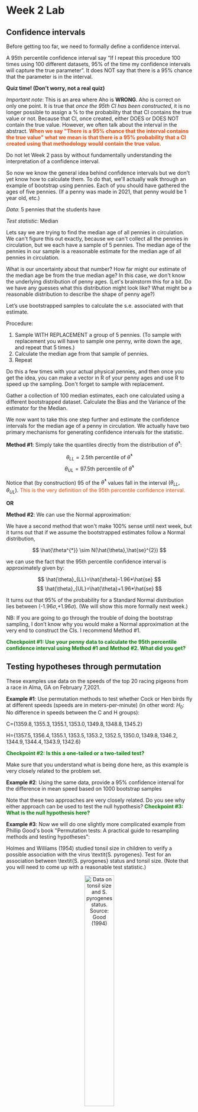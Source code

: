 Week 2 Lab
=============

Confidence intervals
-----------------------

Before getting too far, we need to formally define a confidence interval. 

A 95th percentile confidence interval say “If I repeat this procedure 100 times using 100 different datasets, 95% of the time my confidence intervals will capture the true parameter”. It does NOT say that there is a 95% chance that the parameter is in the interval.

**Quiz time! (Don't worry, not a real quiz)**

*Important note*: This is an area where Aho is **WRONG**. Aho is correct on only one point. It is true that *once the 95th CI has been constructed*, it is no longer possible to assign a $\%$ to the probability that that CI contains the true value or not. Because that CI, once created, either DOES or DOES NOT contain the true value. However, we often talk about the interval in the abstract. **<span style="color: orangered;">When we say "There is a 95$\%$ chance that the interval contains the true value" what we mean is that there is a 95$\%$ probability that a CI created using that methodology would contain the true value.</span>**

Do not let Week 2 pass by without fundamentally understanding the interpretation of a confidence interval. 

So now we know the general idea behind confidence intervals but we don't yet know how to calculate them. To do that, we'll actually walk through an example of bootstrap using pennies. Each of you should have gathered the ages of five pennies. (If a penny was made in 2021, that penny would be 1 year old, etc.)

*Data*: 5 pennies that the students have

*Test statistic*: Median

Lets say we are trying to find the median age of all pennies in circulation. We can't figure this out exactly, because we can't collect all the pennies in circulation, but we each have a sample of 5 pennies. The median age of the pennies in our sample is a reasonable estimate for the median age of all pennies in circulation. 

What is our uncertainty about that number? How far might our estimate of the median age be from the true median age? In this case, we don't know the underlying distribution of penny ages. (Let's brainstorm this for a bit. Do we have any guesses what this distribution might look like? What might be a reasonable distribution to describe the shape of penny age?) 

Let’s use bootstrapped samples to calculate the s.e. associated with that estimate.

Procedure: 
1. Sample WITH REPLACEMENT a group of 5 pennies. (To sample with replacement you will have to sample one penny, write down the age, and repeat that 5 times.)
2. Calculate the median age from that sample of pennies.
3. Repeat

Do this a few times with your actual physical pennies, and then once you get the idea, you can make a vector in R of your penny ages and use R to speed up the sampling. Don't forget to sample with replacement.

Gather a collection of 100 median estimates, each one calculated using a different bootstrapped dataset. Calculate the Bias and the Variance of the estimator for the Median.

We now want to take this one step further and estimate the confidence intervals for the median age of a penny in circulation. We actually have two primary mechanisms for generating confidence intervals for the statistic.

**Method #1**: Simply take the quantiles directly from the distribution of $\hat{\theta}^{*}$:

$$
\theta_{LL} = \mbox{2.5th percentile of } \hat{\theta}^{*}
$$
$$
\theta_{UL} = \mbox{97.5th percentile of } \hat{\theta}^{*}
$$

Notice that (by construction) 95$%$ of the $\hat{\theta}^{*}$ values fall in the interval $(\theta_{LL},\theta_{UL})$. <span style="color: orangered;">This is the very definition of the 95th percentile confidence interval.</span>

**OR** 

**Method #2**: We can use the Normal approximation:

We have a second method that won't make 100\% sense until next week, but it turns out that if we assume the bootstrapped estimates follow a Normal distribution, 

$$
\hat{\theta^{*}} \sim N(\hat{\theta},\hat{se}^{2})
$$

we can use the fact that the 95th percentile confidence interval is approximately given by:

$$
\hat{\theta}_{LL}=\hat{\theta}-1.96*\hat{se}
$$
$$
\hat{\theta}_{UL}=\hat{\theta}+1.96*\hat{se}
$$

It turns out that 95$\%$ of the probability for a Standard Normal distribution lies between (-1.96$\sigma$,+1.96$\sigma$). (We will show this more formally next week.) 

NB: If you are going to go through the trouble of doing the bootstrap sampling, I don’t know why you would make a Normal approximation at the very end to construct the CIs. I recommend Method #1.

**<span style="color: green;">Checkpoint #1: Use your penny data to calculate the 95th percentile confidence interval using Method #1 and Method #2. What did you get?</span>**

Testing hypotheses through permutation
------------------------------------

These examples use data on the speeds of the top 20 racing pigeons from a race in Alma, GA on February 7,2021. 

**Example #1**: Use permutation methods to test whether Cock or Hen birds fly at different speeds (speeds are in meters-per-minute) (in other word: $H_{0}$: No difference in speeds between the C and H groups):

C=$\{1359.8,1355.3,1355.1,1353.0,1349.8,1348.8,1345.2\}$

H=$\{1357.5,1356.4,1355.1,1353.5,1353.2,1352.5,1350.0,1349.8,1346.2,1344.9,1344.4,1343.9,1342.6\}$

**<span style="color: green;">Checkpoint #2: Is this a one-tailed or a two-tailed test?</span>**

Make sure that you understand what is being done here, as this example is very closely related to the problem set.


**Example #2**: Using the same data, provide a 95% confidence interval for the difference in mean speed based on 1000 bootstrap samples

Note that these two approaches are very closely related. Do you see why either approach can be used to test the null hypothesis? **<span style="color: green;">Checkpoint #3: What is the null hypothesis here?</span>**

**Example #3**: Now we will do one slightly more complicated example from Phillip Good's book "Permutation tests: A practical guide to resampling methods and testing hypotheses":

Holmes and Williams (1954) studied tonsil size in children to verify a possible association with the virus \textit{S. pyrogenes}. Test for an association between \textit{S. pyrogenes} status and tonsil size. (Note that you will need to come up with a reasonable test statistic.)

<div class="figure" style="text-align: center">
<img src="Table2categories.png" alt="Data on tonsil size and S. pyrogenes status. Source: Good (1994)" width="40%" />
<p class="caption">(\#fig:unnamed-chunk-1)Data on tonsil size and S. pyrogenes status. Source: Good (1994)</p>
</div>

Now lets consider the full dataset, where tonsil size is divided into three categories. How would we do the test now? **<span style="color: green;">Checkpoint #4: What is the new test statistic? (There are many options.)</span>** What 'labels' do you permute?

<div class="figure" style="text-align: center">
<img src="Table3categories.png" alt="Fill dataset on tonsil size and S. pyrogenes status. Source: Good (1994)" width="50%" />
<p class="caption">(\#fig:unnamed-chunk-2)Fill dataset on tonsil size and S. pyrogenes status. Source: Good (1994)</p>
</div>

Basics of bootstrap and jackknife
------------------------------------

To get started with bootstrap and jackknife techniques, we start by working through a very simple example. First we simulate some data


```r
x<-seq(0,9,by=1)
```

This will constutute our "data". Let's print the result of sampling with replacement to get a sense for it...


```r
table(sample(x,size=length(x),replace=T))
```

```
## 
## 0 1 2 3 4 5 6 7 8 
## 2 1 1 1 1 1 1 1 1
```

Now we will write a little script to take bootstrap samples and calculate the means of each of these bootstrap samples


```r
xmeans<-vector(length=1000)
for (i in 1:1000)
  {
  xmeans[i]<-mean(sample(x,replace=T))
  }
```

The actual number of bootstrapped samples is arbitrary *at this point* but there are ways of characterizing the precision of the bootstrap (jackknife-after-bootstrap) which might inform the number of bootstrap samples needed. *In practice*, people tend to pick some arbitrary but large number of bootstrap samples because computers are so fast that it is often easy to draw far more samples than are actually needed. When calculation of the statistic is slow (as might be the case if you are using the samples to construct a phylogeny, for example), then you would need to be more concerned with the number of bootstrap samples. 

First, lets just look at a histogram of the bootstrapped means and plot the actual sample mean on the histogram for comparison



```r
hist(xmeans,breaks=30,col="pink")
abline(v=mean(x),lwd=2)
```

<img src="Week-2-lab_files/figure-html/unnamed-chunk-6-1.png" width="672" />

Calculating bias and standard error
-----------------------------------

From these we can calculate the bias and standard deviation for the mean (which is the "statistic"):

$$
\widehat{Bias_{boot}} = \left(\frac{1}{k}\sum^{k}_{i=1}\theta^{*}_{i}\right)-\hat{\theta}
$$


```r
bias.boot<-mean(xmeans)-mean(x)
bias.boot
```

```
## [1] 0.0225
```

```r
hist(xmeans,breaks=30,col="pink")
abline(v=mean(x),lwd=5,col="black")
abline(v=mean(xmeans),lwd=2,col="yellow")
```

<img src="Week-2-lab_files/figure-html/unnamed-chunk-7-1.png" width="672" />

$$
\widehat{s.e._{boot}} = \sqrt{\frac{1}{k-1}\sum^{k}_{i=1}(\theta^{*}_{i}-\bar{\theta^{*}})^{2}}
$$


```r
se.boot<-sd(xmeans)
```

We can find the confidence intervals in two ways:

Method #1: Assume the bootstrap statistics are normally distributed


```r
LL.boot<-mean(xmeans)-1.96*se.boot #where did 1.96 come from?
UL.boot<-mean(xmeans)+1.96*se.boot
LL.boot
```

```
## [1] 2.722747
```

```r
UL.boot
```

```
## [1] 6.322253
```

Method #2: Simply take the quantiles of the bootstrap statistics


```r
quantile(xmeans,c(0.025,0.975))
```

```
##   2.5%  97.5% 
## 2.6975 6.2000
```

Let's compare this to what we would have gotten if we had used normal distribution theory. First we have to calculate the standard error:


```r
se.normal<-sqrt(var(x)/length(x))
LL.normal<-mean(x)-qt(0.975,length(x)-1)*se.normal
UL.normal<-mean(x)+qt(0.975,length(x)-1)*se.normal
LL.normal
```

```
## [1] 2.334149
```

```r
UL.normal
```

```
## [1] 6.665851
```

In this case, the confidence intervals we got from the normal distribution theory are too wide.

**<span style="color: green;">Checkpoint #6: Does it make sense why the normal distribution theory intervals are too wide?</span>** Because the original were were uniformly distributed, the data has higher variance than would be expected and therefore the standard error is higher than would be expected.

There are two packages that provide functions for bootstrapping, 'boot' and 'boostrap'. We will start by using the 'bootstrap' package, which was originally designed for Efron and Tibshirani's monograph on the bootstrap. 

To test the main functionality of the 'bootstrap' package, we will use the data we already have. The 'bootstrap' function requires the input of a user-defined function to calculate the statistic of interest. Here I will write a function that calculates the mean of the input values.


```r
library(bootstrap)
theta<-function(x)
  {
    mean(x)
  }
results<-bootstrap(x=x,nboot=1000,theta=theta)
results
```

```
## $thetastar
##    [1] 4.1 3.5 3.1 3.8 5.8 4.8 6.0 4.3 4.3 4.8 5.2 4.2 5.0 5.9 5.4 5.4 4.4 4.3
##   [19] 5.1 4.9 4.2 5.0 5.2 5.7 4.8 4.3 5.5 4.5 4.2 4.0 4.1 4.8 3.7 5.5 5.8 4.0
##   [37] 4.6 5.2 5.3 4.1 5.1 4.6 5.6 4.9 5.5 4.0 5.4 4.9 4.3 3.8 4.9 3.8 3.8 4.5
##   [55] 4.4 4.7 4.6 4.7 5.0 4.3 4.1 5.3 5.3 4.8 4.9 4.9 5.1 1.8 3.3 4.1 4.2 5.3
##   [73] 5.1 4.6 4.3 4.5 4.6 4.3 5.3 4.0 4.7 4.5 3.6 3.8 4.3 5.2 3.9 3.4 3.8 4.5
##   [91] 4.6 4.8 4.9 3.5 3.8 3.0 4.9 5.1 5.6 3.6 3.9 4.4 4.4 3.8 4.3 4.7 6.0 5.9
##  [109] 5.2 4.2 3.0 2.8 3.6 4.2 5.2 3.1 3.6 3.4 6.3 4.8 3.4 4.3 4.8 4.4 4.5 4.8
##  [127] 5.5 3.9 4.8 5.7 4.6 3.4 3.6 4.1 4.5 5.4 6.1 4.8 4.3 2.6 5.2 5.0 4.5 4.1
##  [145] 4.2 6.0 4.2 3.7 3.3 4.8 3.1 4.8 3.8 4.0 5.4 5.9 3.8 4.5 4.0 4.1 4.8 6.3
##  [163] 5.8 3.8 5.7 6.2 5.6 4.5 4.7 3.9 3.4 4.9 4.2 4.0 4.2 5.3 6.7 4.0 5.3 4.4
##  [181] 4.8 4.8 5.2 2.8 3.9 4.1 3.1 3.6 4.3 4.4 4.4 3.1 3.8 2.9 4.0 4.3 3.7 2.5
##  [199] 4.3 5.8 4.2 4.7 5.2 4.2 3.4 4.9 5.0 3.1 4.3 4.6 3.4 5.0 4.3 4.7 5.4 4.4
##  [217] 3.5 3.7 4.4 5.9 4.8 3.4 5.9 5.1 3.1 3.3 5.2 3.5 4.3 3.2 4.5 2.3 4.2 6.0
##  [235] 5.7 4.8 3.6 5.4 4.1 4.3 6.1 5.1 3.7 4.8 4.9 5.0 5.8 3.5 4.7 5.3 4.3 5.4
##  [253] 5.4 4.6 5.6 2.9 2.6 4.6 3.3 6.4 4.5 4.9 5.7 4.9 5.7 5.0 3.9 5.3 3.3 4.7
##  [271] 4.9 4.0 4.2 3.3 4.4 5.5 5.2 5.3 3.1 4.7 5.7 5.1 4.9 4.7 3.8 5.2 5.6 4.2
##  [289] 3.3 4.4 4.0 5.0 5.6 5.0 3.6 4.9 4.8 3.6 4.6 5.3 4.7 4.6 3.0 4.5 4.3 4.9
##  [307] 5.1 5.2 4.1 5.3 4.0 4.5 4.2 4.2 5.7 5.4 4.6 5.3 5.2 5.8 5.9 3.9 3.5 4.7
##  [325] 5.4 3.8 3.0 5.5 4.7 4.2 4.1 5.1 5.7 5.9 3.3 5.6 3.7 4.7 3.9 5.3 3.8 3.6
##  [343] 3.7 2.7 4.5 4.1 6.4 5.4 5.2 4.1 4.5 5.0 3.4 5.0 3.4 2.7 3.8 3.8 4.0 4.3
##  [361] 4.6 5.8 4.1 5.3 6.1 6.0 3.4 6.3 5.1 5.1 4.3 4.4 4.4 3.9 5.9 4.1 5.4 5.4
##  [379] 4.6 5.3 4.4 3.7 3.4 3.8 4.2 5.9 4.9 4.6 5.3 4.6 3.7 6.0 4.9 4.3 4.9 6.2
##  [397] 5.3 4.6 4.4 5.5 4.4 5.0 5.0 6.0 4.6 5.5 3.6 3.4 5.7 4.9 4.3 5.7 4.5 4.2
##  [415] 4.5 4.4 3.9 5.1 4.8 4.6 4.4 3.8 2.6 3.4 5.7 4.2 5.4 5.6 5.8 2.6 4.9 4.5
##  [433] 3.9 6.5 2.7 4.6 4.1 3.8 4.1 4.0 4.2 4.7 4.2 4.4 3.6 4.8 3.1 4.9 3.0 5.6
##  [451] 3.9 3.9 5.2 3.5 4.9 4.1 5.2 4.1 5.4 4.0 5.7 4.6 2.5 4.1 5.6 4.3 6.2 3.8
##  [469] 4.1 4.6 4.4 5.2 3.7 2.7 4.2 5.5 4.4 4.6 6.2 5.3 3.9 3.2 5.3 4.3 6.1 4.5
##  [487] 5.1 5.7 4.6 4.4 4.0 4.3 5.0 4.2 4.3 4.2 4.7 5.3 5.3 5.0 3.4 3.9 5.1 2.9
##  [505] 2.5 4.7 5.0 3.4 3.9 5.3 4.7 3.2 4.6 4.2 5.6 4.9 4.8 3.3 3.7 4.8 6.0 5.1
##  [523] 4.9 4.1 4.3 4.1 5.4 6.1 3.6 4.1 3.8 3.7 5.0 4.8 4.1 3.1 3.3 5.6 6.1 4.4
##  [541] 4.6 5.5 4.8 3.9 5.2 5.0 3.8 3.5 3.8 5.8 3.9 5.4 4.8 4.7 4.4 4.8 5.0 2.6
##  [559] 5.6 4.4 4.6 3.4 5.6 5.0 6.0 4.8 4.8 5.9 4.8 3.2 3.8 4.2 4.0 3.5 5.5 4.8
##  [577] 3.4 4.8 5.0 4.3 3.8 4.3 4.3 4.0 4.1 4.9 4.6 4.4 5.7 5.5 6.4 4.6 5.3 4.3
##  [595] 2.8 3.6 4.5 4.8 3.9 4.3 3.5 4.1 4.3 5.3 5.0 3.5 4.9 4.6 5.4 3.5 3.7 5.4
##  [613] 5.3 3.1 4.1 5.4 4.4 4.2 3.8 4.6 2.9 3.7 6.3 4.9 6.3 3.3 5.1 5.0 4.2 4.5
##  [631] 4.7 4.4 3.6 3.0 6.5 5.6 3.4 3.9 5.2 4.5 5.7 4.0 4.9 4.0 4.1 3.6 4.1 3.8
##  [649] 5.3 3.9 4.0 4.3 5.3 4.1 2.8 5.0 5.2 4.1 4.8 5.3 4.1 3.7 3.9 3.3 4.8 3.5
##  [667] 5.2 6.2 4.6 4.9 4.6 4.4 5.2 4.6 4.4 4.1 4.9 3.2 4.4 3.6 4.8 3.9 4.3 5.0
##  [685] 4.7 2.8 5.9 4.7 5.1 3.5 3.1 6.6 4.4 4.7 5.5 3.7 4.2 5.8 4.4 3.6 4.2 3.6
##  [703] 5.1 5.5 3.8 5.5 6.5 3.8 3.7 4.7 5.1 5.6 3.8 5.1 6.2 3.1 4.5 3.6 4.4 5.9
##  [721] 4.7 3.9 3.8 4.6 3.6 5.7 5.4 4.9 4.7 5.4 4.8 4.5 3.6 5.2 4.0 5.3 5.5 3.8
##  [739] 4.6 5.1 2.8 5.0 3.5 4.1 3.1 4.1 3.0 4.4 6.1 4.6 3.8 3.8 5.5 4.3 3.8 4.0
##  [757] 4.9 4.5 4.3 3.5 4.8 3.5 4.6 5.4 3.4 4.4 4.0 2.4 5.0 5.2 3.8 4.0 3.8 5.2
##  [775] 4.2 3.4 4.0 4.9 4.7 3.1 4.8 5.6 4.5 4.6 4.6 4.1 3.5 5.3 2.7 3.5 5.3 3.7
##  [793] 2.2 4.3 4.5 3.1 4.7 3.4 5.0 4.7 4.7 4.2 4.6 5.2 6.7 4.1 4.4 3.6 3.9 3.4
##  [811] 5.2 7.2 5.9 3.0 3.4 5.7 4.1 5.8 5.5 4.2 5.0 3.5 4.8 4.5 4.5 3.4 4.3 4.5
##  [829] 4.9 4.6 3.9 4.3 4.2 4.5 5.1 4.2 4.3 5.0 6.2 4.4 6.1 3.7 5.2 4.6 4.7 4.7
##  [847] 5.2 5.0 5.6 2.4 5.6 4.2 3.7 5.1 6.1 4.6 7.2 3.6 4.5 2.5 5.7 4.3 4.5 4.5
##  [865] 3.4 5.3 4.0 4.5 3.8 5.4 2.9 5.3 5.0 4.7 5.2 5.1 3.7 3.0 5.5 4.6 5.3 3.7
##  [883] 5.4 5.1 4.0 4.6 5.5 4.1 7.4 4.0 6.6 4.3 4.9 4.9 2.8 3.8 3.9 4.0 4.5 4.1
##  [901] 4.8 5.3 4.2 3.9 3.2 4.4 4.6 4.0 6.7 4.0 4.9 4.9 4.4 2.8 3.8 4.4 4.6 4.2
##  [919] 3.9 2.9 5.3 4.3 4.5 4.7 4.1 4.0 4.5 4.3 3.7 4.4 3.8 5.8 6.1 5.0 4.5 6.0
##  [937] 5.0 3.5 5.3 3.9 4.2 5.5 3.0 4.9 4.9 5.7 3.1 3.2 4.9 5.2 2.9 4.7 7.0 5.1
##  [955] 5.3 3.4 5.0 2.5 5.5 5.3 4.9 3.9 4.5 4.3 4.2 5.2 4.2 4.7 4.4 4.4 5.7 5.2
##  [973] 3.7 5.5 3.9 4.6 3.9 4.0 3.3 4.8 4.2 4.3 5.3 5.6 3.4 5.0 4.4 5.0 4.3 5.0
##  [991] 3.7 6.4 3.5 5.6 3.8 4.0 5.7 4.3 4.2 5.6
## 
## $func.thetastar
## NULL
## 
## $jack.boot.val
## NULL
## 
## $jack.boot.se
## NULL
## 
## $call
## bootstrap(x = x, nboot = 1000, theta = theta)
```

```r
quantile(results$thetastar,c(0.025,0.975))
```

```
##  2.5% 97.5% 
##   2.8   6.2
```

Notice that we get exactly what we got last time. This illustrates an important point, which is that the bootstrap functions are often no easier to use than something you could write yourself.

You can also define a function of the bootstrapped statistics (we have been calling this theta) to pull out immediately any summary statistics you are interested in from the bootstrapped thetas.

Here I will write a function that calculates the bias of my estimate of the mean (which is 4.5 [i.e. the mean of the number 0,1,2,3,4,5,6,7,8,9])


```r
bias<-function(x)
  {
  mean(x)-4.5
  }
results<-bootstrap(x=x,nboot=1000,theta=theta,func=bias)
results
```

```
## $thetastar
##    [1] 4.6 4.7 5.2 3.3 3.4 3.6 5.5 4.3 5.4 3.6 4.3 4.8 5.2 5.0 4.5 4.7 4.8 3.5
##   [19] 7.0 4.8 3.8 4.3 4.6 3.1 3.7 3.3 3.3 5.0 4.3 4.1 4.0 4.6 4.4 4.1 3.8 4.7
##   [37] 3.2 5.0 3.8 6.1 5.1 3.3 5.4 6.0 3.7 3.9 5.2 4.3 2.8 6.5 4.9 3.5 4.0 4.1
##   [55] 4.5 6.6 6.2 4.3 5.6 4.4 5.6 4.0 4.7 3.6 4.5 5.6 4.5 4.8 5.1 4.1 4.2 3.2
##   [73] 4.6 3.0 3.9 5.1 4.0 3.6 5.1 3.7 3.7 4.5 4.3 4.0 1.6 5.4 5.8 5.9 4.4 3.6
##   [91] 4.9 3.6 4.6 5.6 3.4 4.3 4.0 5.8 3.8 4.3 4.8 4.3 3.7 5.0 3.3 4.8 4.7 2.4
##  [109] 5.9 3.4 6.1 5.0 3.3 4.2 6.2 4.5 4.2 3.8 4.9 4.8 5.2 4.6 4.9 3.6 3.3 4.0
##  [127] 4.6 4.6 3.6 4.5 2.6 3.8 3.6 4.9 3.2 5.5 4.8 4.0 3.6 4.9 4.2 4.5 4.7 6.3
##  [145] 3.4 4.7 4.4 4.8 5.0 4.7 4.2 4.4 5.8 3.3 4.6 5.1 4.6 3.8 3.3 3.6 3.9 5.5
##  [163] 4.2 5.5 4.9 6.3 4.4 3.4 3.5 5.0 4.1 4.5 3.9 4.9 3.5 5.8 4.9 3.8 5.7 5.8
##  [181] 5.8 4.1 3.8 6.1 3.3 4.5 4.9 4.2 3.4 3.1 3.6 2.6 3.3 3.7 4.0 5.3 4.4 3.5
##  [199] 5.2 4.5 3.5 5.2 3.7 4.4 5.3 4.3 4.9 5.3 6.3 5.5 3.2 3.4 3.9 5.3 4.9 5.7
##  [217] 4.8 4.7 4.2 3.6 4.8 4.8 4.4 3.4 5.2 5.0 3.5 6.2 4.7 4.7 5.4 4.2 4.8 5.5
##  [235] 2.5 5.0 4.0 3.4 6.3 4.2 4.7 6.7 3.9 3.2 5.5 4.1 3.2 4.0 5.7 5.1 4.4 5.1
##  [253] 5.6 4.3 4.3 5.5 4.2 4.2 5.0 5.4 3.8 5.8 3.7 3.6 3.1 2.9 4.5 5.1 2.3 5.8
##  [271] 3.9 3.8 4.8 5.1 5.9 7.2 3.3 3.3 4.4 5.1 5.2 5.3 4.1 5.2 3.5 5.0 5.0 3.6
##  [289] 4.9 6.0 4.2 3.1 4.1 6.0 5.3 6.2 4.9 4.2 6.4 5.5 4.0 4.5 5.2 4.7 5.3 3.0
##  [307] 4.7 3.6 5.9 5.0 4.5 5.3 4.3 2.3 5.2 4.8 3.7 5.6 4.4 3.6 4.1 4.1 5.0 3.2
##  [325] 4.5 4.8 5.0 4.7 5.7 4.2 3.4 6.1 2.9 4.0 4.2 4.0 5.7 4.1 4.0 4.5 2.6 3.4
##  [343] 3.5 5.3 4.6 4.0 4.5 3.6 6.1 4.8 5.4 5.4 3.7 4.4 4.6 4.5 5.2 4.8 4.8 4.7
##  [361] 5.3 3.8 4.0 5.2 4.7 5.7 3.7 3.1 4.0 4.0 4.9 5.7 4.6 3.2 6.4 4.4 3.2 5.9
##  [379] 4.1 4.1 4.8 5.4 3.3 5.6 4.3 5.6 5.2 5.8 6.0 5.5 4.6 5.7 5.8 4.4 4.8 4.8
##  [397] 4.6 3.7 4.8 4.9 4.6 3.8 4.4 4.1 6.5 3.1 7.0 4.8 2.9 3.2 5.6 2.9 5.1 5.0
##  [415] 4.3 6.2 4.1 5.1 6.0 3.0 5.2 5.6 4.9 4.8 2.4 3.1 4.0 3.6 5.5 3.4 3.2 3.6
##  [433] 2.9 5.5 3.8 4.4 4.8 2.7 4.7 3.8 4.0 5.5 4.3 5.7 3.9 3.2 5.6 5.4 5.1 3.8
##  [451] 5.3 3.8 5.3 5.8 4.8 4.2 4.8 4.3 4.3 4.3 5.1 4.5 3.9 3.6 6.0 4.5 3.1 5.8
##  [469] 2.6 4.4 4.3 3.8 3.6 3.6 4.1 4.4 7.1 4.8 3.3 3.8 6.0 4.6 4.7 5.8 4.9 4.1
##  [487] 4.1 5.2 6.0 5.2 3.5 6.0 3.7 3.6 3.9 3.8 5.7 5.2 4.2 3.7 3.0 5.3 5.1 4.1
##  [505] 4.6 6.0 4.4 5.2 4.8 5.0 5.9 2.8 5.3 4.2 3.4 4.4 4.6 4.2 4.2 2.5 5.3 4.0
##  [523] 4.4 3.8 4.4 4.8 4.2 4.6 4.7 4.0 4.1 3.8 4.9 6.6 5.6 3.8 4.4 4.6 3.8 5.4
##  [541] 4.7 6.1 4.7 7.2 3.7 2.9 4.7 5.0 3.7 3.9 4.0 5.4 5.6 4.8 5.8 3.9 4.3 4.3
##  [559] 5.2 3.1 4.7 3.4 3.1 4.7 3.6 4.6 5.2 5.5 3.2 4.0 4.1 5.5 5.4 4.7 2.6 5.4
##  [577] 3.5 5.7 5.6 4.8 6.6 4.5 3.6 4.4 5.0 4.3 5.0 4.9 3.9 4.6 6.2 5.2 6.5 4.3
##  [595] 3.5 3.5 4.3 3.7 5.2 5.3 3.8 3.1 3.6 3.6 5.0 4.3 3.8 5.4 4.4 4.8 3.4 4.3
##  [613] 4.5 4.6 3.3 3.4 5.3 4.9 4.3 3.0 3.7 3.0 4.0 4.1 4.2 4.3 3.5 3.4 4.9 6.0
##  [631] 3.1 6.6 3.5 4.5 4.0 4.2 4.2 4.4 5.0 5.7 4.4 3.7 4.9 4.7 3.9 4.8 4.1 5.3
##  [649] 3.4 4.8 3.6 3.6 5.0 3.1 4.2 3.6 6.4 5.6 5.8 5.4 4.1 4.6 4.7 4.5 3.8 5.6
##  [667] 5.9 6.2 4.8 3.4 4.9 7.3 4.8 3.8 4.3 4.6 3.2 3.2 7.1 5.4 3.8 3.6 6.5 2.7
##  [685] 4.5 3.6 3.1 4.1 2.7 4.2 5.8 5.2 3.8 4.1 5.5 3.5 4.4 4.0 3.8 2.5 3.9 4.5
##  [703] 4.0 6.2 3.9 4.0 3.0 5.8 3.0 6.1 4.4 2.9 5.3 5.9 2.7 4.9 2.5 4.2 3.7 4.9
##  [721] 4.4 2.7 4.0 4.4 3.3 4.7 4.5 5.1 4.9 5.6 5.2 4.5 2.3 3.1 3.8 3.4 4.6 5.4
##  [739] 3.9 5.0 5.7 5.1 2.4 3.6 4.0 4.2 4.8 3.5 4.4 4.4 4.4 4.6 4.8 5.1 4.0 4.3
##  [757] 5.4 4.5 3.0 3.6 5.8 3.5 5.5 5.3 4.2 3.7 3.8 5.7 2.5 4.6 4.7 4.7 4.8 3.2
##  [775] 5.1 5.4 4.1 5.5 6.4 5.1 4.3 4.1 4.9 5.6 4.6 3.7 4.2 4.7 2.2 4.3 4.6 4.3
##  [793] 4.9 4.2 3.7 4.9 5.5 3.8 3.6 6.5 4.9 4.8 3.1 2.4 3.4 4.4 4.2 2.8 4.5 4.4
##  [811] 5.7 5.4 6.1 4.2 4.3 3.4 5.4 4.7 4.5 3.9 4.5 4.7 4.1 3.5 4.0 4.2 4.2 4.1
##  [829] 5.5 5.1 4.3 4.7 5.1 3.7 4.1 3.0 4.4 3.4 4.0 1.9 4.9 4.5 5.4 4.2 4.2 3.0
##  [847] 4.5 4.8 5.4 4.4 5.2 3.9 3.3 5.4 3.5 4.8 4.2 4.0 4.9 3.8 3.6 4.4 5.1 6.7
##  [865] 4.4 6.4 3.2 4.0 4.9 4.8 4.7 3.9 2.8 2.4 3.4 3.7 5.2 6.4 4.5 4.1 4.9 3.6
##  [883] 3.9 3.7 5.2 4.8 3.7 3.9 4.9 3.9 4.3 6.2 4.8 5.1 5.0 2.8 2.8 3.4 5.2 5.3
##  [901] 4.5 4.1 5.6 4.3 4.4 4.3 4.8 4.0 5.8 4.0 4.1 5.4 5.2 2.7 5.1 3.9 5.9 6.1
##  [919] 5.7 3.9 4.6 4.0 6.4 5.0 3.9 2.3 4.5 3.2 4.0 4.3 6.2 4.1 5.1 4.3 4.5 5.6
##  [937] 6.0 2.7 3.8 4.3 4.4 4.0 4.3 3.4 4.7 4.9 4.3 5.6 3.6 5.1 5.7 4.7 5.1 5.4
##  [955] 5.0 2.4 4.7 4.0 4.2 4.4 3.2 5.0 4.2 3.5 4.1 3.0 5.2 4.6 4.8 3.1 3.3 5.0
##  [973] 5.0 5.2 5.4 4.3 3.4 2.6 4.4 3.4 4.1 5.2 4.5 3.0 4.9 4.9 3.9 7.0 5.2 4.2
##  [991] 5.5 4.5 4.2 6.0 4.3 6.4 4.6 4.3 3.5 3.6
## 
## $func.thetastar
## [1] -0.0339
## 
## $jack.boot.val
##  [1]  0.49452450  0.36562500  0.28048048  0.13706897  0.09619883 -0.10451977
##  [7] -0.16791444 -0.31242938 -0.41994609 -0.54806630
## 
## $jack.boot.se
## [1] 0.9928175
## 
## $call
## bootstrap(x = x, nboot = 1000, theta = theta, func = bias)
```

Compare this to 'bias.boot' (our result from above). Why might it not be the same? Try running the same section of code several times. See how the value of the bias ($func.thetastar) jumps around? We should not be surprised by this because we can look at the jackknife-after-bootstrap estimate of the standard error of the function (in this case, that function is the bias) and we can see that it is not so small that we wouldn't expect some variation in these values.

Remember, everything we have discussed today are estimates. The statistic as applied to your data will change with new data, as will the standard error, the confidence intervals - everything! All of these values have sampling distributions and are subject to change if you repeated the procedure with new data.

Note that we can calculate any function of $\theta^{*}$. A simple example would be the 72nd percentile:


```r
perc72<-function(x)
  {
  quantile(x,probs=c(0.72))
  }
results<-bootstrap(x=x,nboot=1000,theta=theta,func=perc72)
results
```

```
## $thetastar
##    [1] 5.7 4.1 4.6 5.4 4.7 4.7 4.7 5.0 4.6 4.2 5.4 4.0 4.2 3.9 4.4 5.1 6.5 4.1
##   [19] 4.9 3.2 4.5 3.8 5.0 6.2 4.1 5.1 4.7 4.6 4.8 2.0 5.5 5.5 3.9 5.3 3.9 3.8
##   [37] 4.9 1.5 3.0 4.8 3.7 5.4 4.1 4.7 5.2 4.5 2.7 3.5 4.6 4.6 5.2 3.7 5.3 5.0
##   [55] 4.0 4.4 6.3 4.9 3.5 3.9 5.1 4.3 4.7 3.8 3.7 4.7 6.5 4.2 3.2 3.5 5.4 2.1
##   [73] 3.3 6.3 5.4 5.7 5.2 5.4 4.6 6.3 3.7 4.6 4.7 6.7 4.2 4.9 4.2 2.4 4.3 3.7
##   [91] 4.6 4.0 4.2 5.2 3.4 5.0 4.5 4.6 3.2 3.2 4.3 3.7 3.5 3.8 3.9 3.9 4.9 3.6
##  [109] 4.1 3.6 5.6 6.0 2.6 3.8 6.2 6.3 5.9 3.1 4.3 3.9 5.1 6.4 3.8 5.5 4.0 3.0
##  [127] 3.8 4.5 5.6 3.4 4.2 5.0 3.4 4.4 5.9 4.9 5.2 4.5 4.4 5.4 5.7 4.3 5.0 6.4
##  [145] 4.5 6.2 5.1 3.4 3.8 6.4 5.9 4.6 4.7 4.8 5.0 6.3 3.4 3.7 3.9 2.4 5.1 4.6
##  [163] 3.5 5.4 4.8 3.6 4.3 3.8 3.2 5.7 3.9 5.8 4.8 4.0 4.2 4.0 4.3 3.7 3.4 3.7
##  [181] 5.6 3.7 5.1 5.5 4.0 6.7 4.0 5.2 4.3 5.2 4.5 5.2 4.8 3.7 4.8 3.3 5.4 5.7
##  [199] 5.1 5.8 5.3 5.1 5.3 5.8 4.8 4.2 4.5 2.9 4.0 5.6 3.9 4.2 5.3 5.1 5.3 3.9
##  [217] 3.8 6.0 3.9 4.3 6.1 4.0 6.8 4.5 3.4 6.1 2.1 5.6 5.4 4.4 4.9 5.2 5.2 4.1
##  [235] 3.8 3.3 5.0 3.1 3.8 2.8 5.0 4.3 3.8 5.6 2.8 4.3 4.8 5.1 3.4 3.2 3.6 5.9
##  [253] 5.0 2.9 4.5 2.7 5.0 4.9 3.8 3.1 4.7 5.8 4.4 3.7 4.4 4.7 5.2 4.1 3.9 4.0
##  [271] 4.6 6.3 4.3 5.7 4.1 4.1 4.2 6.0 4.5 5.1 6.0 3.2 3.0 5.7 3.6 3.3 6.7 5.8
##  [289] 4.7 5.6 4.1 4.4 2.9 4.2 3.5 4.5 3.2 4.3 4.8 4.3 3.9 3.0 3.0 4.7 5.0 4.1
##  [307] 4.4 4.7 5.2 4.7 4.4 4.1 3.9 3.9 4.9 6.0 3.4 3.2 4.6 5.2 3.1 4.5 5.1 3.8
##  [325] 6.2 3.4 3.9 3.8 5.3 5.6 5.0 4.6 4.5 4.4 4.6 2.8 4.3 4.2 3.6 5.0 3.6 3.2
##  [343] 4.2 3.7 4.3 3.8 3.5 3.7 5.8 3.2 4.9 2.6 3.5 4.5 5.1 5.3 3.4 5.2 4.0 3.6
##  [361] 6.1 4.4 3.9 6.0 3.7 4.6 4.6 4.1 6.8 5.4 3.7 4.1 3.8 4.1 4.2 5.3 5.6 4.5
##  [379] 5.0 4.5 3.9 3.8 4.7 3.7 4.3 4.6 2.7 4.6 4.1 5.0 4.3 3.6 5.3 4.0 4.7 4.2
##  [397] 3.6 4.0 4.3 3.4 3.6 3.2 3.5 5.6 3.5 5.2 5.0 3.8 4.9 6.2 4.4 4.9 4.3 4.8
##  [415] 4.3 3.8 4.8 3.8 4.8 5.1 5.8 4.5 3.4 6.0 3.9 5.6 4.2 4.9 4.6 4.4 6.3 5.4
##  [433] 4.7 3.5 3.1 4.3 4.6 4.5 4.0 4.7 5.6 4.4 4.5 5.4 5.5 5.0 3.9 4.7 4.6 4.4
##  [451] 4.0 5.7 5.8 4.9 4.6 5.7 4.8 4.7 4.7 5.9 2.5 5.6 5.3 4.2 5.1 5.2 3.6 4.0
##  [469] 3.0 3.5 3.8 4.8 2.9 4.1 4.0 2.6 4.2 6.1 5.6 4.2 3.1 4.4 3.9 4.8 4.7 6.1
##  [487] 4.3 4.5 5.6 4.6 3.9 5.6 4.5 4.9 4.5 5.3 5.2 4.0 4.6 5.2 3.7 3.3 5.1 3.4
##  [505] 5.3 2.9 5.7 5.7 4.8 4.7 6.0 4.6 4.9 6.8 4.8 3.2 3.8 4.9 3.9 5.1 4.3 5.3
##  [523] 4.8 4.9 4.5 6.0 4.8 5.0 4.0 3.0 6.4 4.4 4.5 4.7 3.8 6.4 5.0 3.3 5.1 5.5
##  [541] 2.4 6.1 5.7 4.7 3.7 2.6 5.2 3.5 6.8 5.3 3.9 5.2 4.8 4.2 4.8 5.2 5.2 3.3
##  [559] 4.6 4.3 4.7 4.8 5.2 3.9 3.7 5.3 4.1 3.9 4.7 3.2 4.1 5.5 3.4 5.5 5.1 3.0
##  [577] 3.8 3.9 4.3 5.6 4.4 3.5 3.9 3.8 4.3 4.7 4.1 3.5 5.0 3.5 4.2 5.3 6.2 5.9
##  [595] 3.0 4.0 4.7 2.5 3.6 3.8 3.9 3.4 4.8 5.8 4.4 4.9 3.2 4.0 3.5 4.3 3.9 5.2
##  [613] 3.8 5.9 2.4 3.5 2.9 5.2 5.4 6.0 4.5 3.6 2.8 3.8 3.8 5.0 3.8 6.1 5.0 4.8
##  [631] 3.8 3.1 4.9 3.8 4.2 6.3 4.5 3.7 5.1 3.9 3.0 4.8 4.3 3.5 4.8 4.4 4.3 4.5
##  [649] 6.4 5.5 4.6 3.0 3.9 4.7 2.8 5.0 4.0 3.0 4.5 5.2 3.6 5.6 5.7 6.2 3.9 2.9
##  [667] 5.3 5.7 3.4 3.9 2.7 3.1 5.1 4.3 4.1 3.8 3.2 4.1 3.2 5.0 6.0 5.2 4.3 5.4
##  [685] 3.2 4.9 3.0 4.4 5.5 3.1 4.6 3.9 4.4 4.4 3.9 5.3 3.0 4.0 4.1 5.1 5.2 4.6
##  [703] 3.0 4.2 3.6 4.3 3.5 5.1 3.2 3.8 2.8 3.7 5.6 6.8 4.8 4.0 4.3 4.3 4.8 4.8
##  [721] 5.1 6.4 2.8 2.8 3.0 4.7 5.3 5.1 4.4 4.6 3.6 2.9 3.6 4.9 5.2 5.6 6.0 3.7
##  [739] 6.6 4.9 3.6 4.2 4.6 3.5 3.5 4.5 4.0 3.5 3.9 3.4 5.1 4.8 4.5 4.7 4.0 2.4
##  [757] 5.1 3.9 2.8 4.5 4.9 4.5 4.8 4.1 7.1 6.0 4.0 4.8 6.4 4.7 4.6 4.3 4.5 3.9
##  [775] 5.9 4.9 4.2 5.5 4.8 4.1 4.0 6.1 3.6 3.9 3.4 4.9 5.0 5.3 3.6 3.7 5.8 3.9
##  [793] 4.9 4.4 2.6 3.6 3.7 5.0 3.5 3.8 2.8 5.2 4.9 3.8 4.6 6.0 6.1 4.8 3.9 2.9
##  [811] 3.2 4.9 5.0 4.8 3.9 6.8 3.5 5.2 2.9 3.0 4.1 4.3 3.2 4.2 7.4 3.3 5.0 5.1
##  [829] 5.0 4.2 3.5 4.1 5.5 3.9 4.8 4.2 3.3 4.9 5.3 6.4 5.4 3.5 4.3 5.5 3.1 5.0
##  [847] 3.3 5.0 3.5 4.4 3.6 5.3 4.1 5.7 4.7 3.7 4.5 4.9 4.5 3.0 5.8 4.9 4.6 4.3
##  [865] 3.0 5.0 6.2 5.9 5.4 4.1 4.3 4.0 3.7 4.9 4.8 5.0 2.9 3.6 6.9 2.9 2.0 4.8
##  [883] 3.9 3.9 4.9 4.2 5.2 5.1 5.0 4.3 7.2 4.6 5.8 5.1 5.1 3.7 3.1 3.1 4.0 5.2
##  [901] 4.3 4.5 4.3 3.7 4.2 5.2 4.3 5.9 3.5 5.7 3.7 5.4 3.6 2.9 4.2 3.0 4.1 2.6
##  [919] 6.1 4.0 4.1 4.7 4.8 4.8 6.7 4.8 4.1 4.6 4.5 3.5 4.5 4.0 4.8 4.1 4.2 3.1
##  [937] 3.7 5.4 6.1 4.6 3.3 4.2 4.0 3.2 4.6 4.0 5.9 3.2 4.9 4.2 5.8 4.7 3.8 4.4
##  [955] 4.8 4.0 3.9 5.3 5.0 4.2 4.5 4.5 5.1 3.5 3.7 4.1 4.2 3.4 4.5 3.2 4.3 6.0
##  [973] 4.2 4.7 5.6 3.8 3.9 3.5 3.5 2.7 4.8 5.2 4.7 5.5 4.1 3.9 4.5 5.8 4.0 5.3
##  [991] 4.5 4.9 3.7 4.5 2.7 2.5 4.4 4.2 3.6 4.4
## 
## $func.thetastar
## 72% 
##   5 
## 
## $jack.boot.val
##  [1] 5.600 5.400 5.200 5.116 5.100 4.960 4.800 4.600 4.600 4.300
## 
## $jack.boot.se
## [1] 1.1323
## 
## $call
## bootstrap(x = x, nboot = 1000, theta = theta, func = perc72)
```

On Tuesday we went over an example in which we bootstrapped the correlation coefficient between LSAT scores and GPA. To do that, we sampled pairs of (LSAT,GPA) data with replacement. Here is a little script that would do something like that using (X,Y) data that are independently drawn from the normal distribution


```r
xdata<-matrix(rnorm(30),ncol=2)
```

Everyone's data is going to be different. With such a small sample size, it would be easy to get a positive or negative correlation by random change, but on average across everyone's datasets, there should be zero correlation because the two columns are drawn independently.


```r
n<-15
theta<-function(x,xdata)
  {
  cor(xdata[x,1],xdata[x,2])
  }
results<-bootstrap(x=1:n,nboot=50,theta=theta,xdata=xdata) 
#NB: xdata is passed to the theta function, not needed for bootstrap function itself
```

Notice the parameters that get passed to the 'bootstrap' function are: (1) the indexes which will be sampled with replacement. This is different that the raw data but the end result is the same because both the indices and the raw data get passed to the function 'theta' (2) the number of bootrapped samples (in this case 50) (3) the function to calculate the statistic (4) the raw data.

Lets look at a histogram of the bootstrapped statistics $\theta^{*}$ and draw a vertical line for the statistic as applied to the original data.


```r
hist(results$thetastar,breaks=30,col="pink")
abline(v=cor(xdata[,1],xdata[,2]),lwd=2)
```

<img src="Week-2-lab_files/figure-html/unnamed-chunk-17-1.png" width="672" />

Parametric bootstrap
---------------------

Let's do one quick example of a parametric bootstrap. We haven't introduced distributions yet (except for the Gaussian, or Normal, distribution, which is the most familiar), so lets spend a few minutes exploring the Gamma distribution, just so we have it to work with for testing out parametric bootstrap. All we need to know is that the Gamma distribution is a continuous, non-negative distribution that takes two parameters, which we call "shape" and "rate". Lets plot a few examples just to see what a Gamma distribution looks like. (Note that the Gamma distribution can be parameterized by "shape" and "rate" OR by "shape" and "scale", where "scale" is just 1/"rate". R will allow you to use either (shape,rate) or (shape,scale) as long as you specify which you are providing.

<img src="Week-2-lab_files/figure-html/unnamed-chunk-18-1.png" width="672" />


Let's generate some fairly sparse data from a Gamma distribution


```r
original.data<-rgamma(10,3,5)
```

and calculate the skew of the data using the R function 'skewness' from the 'moments' package. 


```r
library(moments)
theta<-skewness(original.data)
head(theta)
```

```
## [1] 0.3359093
```

What is skew? Skew describes how assymetric a distribution is. A distribution with a positive skew is a distribution that is "slumped over" to the right, with a right tail that is longer than the left tail. Alternatively, a distribution with negative skew has a longer left tail. Here we are just using it for illustration, as a property of a distribution that you may want to estimate using your data.

Lets use 'fitdistr' to fit a gamma distribution to these data. This function is an extremely handy function that takes in your data, the name of the distribution you are fitting, and some starting values (for the estimation optimizer under the hood), and it will return the parameter values (and their standard errors). We will learn in a couple weeks how R is doing this, but for now we will just use it out of the box. (Because we generated the data, we happen to know that the data are gamma distributed. In general we wouldn't know that, and we will see in a second that our assumption about the shape of the data really does make a difference.)


```r
library(MASS)
fit<-fitdistr(original.data,dgamma,list(shape=1,rate=1))
# fit<-fitdistr(original.data,"gamma")
# The second version would also work.
fit
```

```
##      shape       rate   
##    8.790046   13.871350 
##  ( 3.858728) ( 6.266524)
```

Now lets sample with replacement from this new distribution and calculate the skewness at each step:


```r
results<-c()
for (i in 1:1000)
  {
  x.star<-rgamma(length(original.data),shape=fit$estimate[1],rate=fit$estimate[2])
  results<-c(results,skewness(x.star))
  }
head(results)
```

```
## [1]  0.6137561  0.2006635  0.1937063  0.5348553  0.4328713 -0.2802715
```

```r
hist(results,breaks=30,col="pink",ylim=c(0,1),freq=F)
```

<img src="Week-2-lab_files/figure-html/unnamed-chunk-22-1.png" width="672" />

Now we have the bootstrap distribution for skewness (the $\theta^{*}$ s), we can compare that to the equivalent non-parametric bootstrap:


```r
results2<-bootstrap(x=original.data,nboot=1000,theta=skewness)
results2
```

```
## $thetastar
##    [1] -0.583902358 -0.006626336  0.678691024 -0.381346307  0.474312941
##    [6]  0.585442461 -0.262369016  0.645544967 -0.402646934  0.238831119
##   [11] -1.191402833  0.189763900  0.140351122  0.188402616  0.447487246
##   [16]  0.354474745 -0.149779418 -0.733935217 -0.277429989  0.560265102
##   [21] -0.022264957  0.375438186 -0.617607619  0.093632388 -0.109152427
##   [26]  0.690574131  0.273258953 -0.159491489  0.152549704  0.044034440
##   [31]  0.147230498 -0.324457847  0.351086674  0.660552989 -0.124901435
##   [36] -0.015807883 -0.012166844  0.279826230  1.116483233 -0.554660486
##   [41] -0.252300343 -0.020199936  0.148711990  0.430891417 -0.855036820
##   [46]  0.153376148 -0.250164461 -0.427494022  0.630828170  0.177590207
##   [51]  1.007317727  1.169181413  1.131960653 -0.438675226 -0.216765279
##   [56]  0.474956632  0.478851782  0.221841615  0.466890304  0.613161131
##   [61]  0.893629861  0.221145345  0.345123801 -0.659642222  0.312138942
##   [66]  0.257487800  0.343376417  0.498439983 -0.413570165  0.346384059
##   [71] -0.602122625  1.255200920  0.453879427 -0.460364944  0.671286269
##   [76]  0.271933142  1.395369951 -0.037343206  0.304115152  0.461041879
##   [81]  0.961807516 -0.037148112  0.089624630 -0.041788124  0.414236041
##   [86] -0.821991193 -0.183665539  0.085881144 -0.348660003 -0.269698788
##   [91] -0.623164643  0.227413454  0.292301637 -0.298334921  0.342738629
##   [96]  0.244001355  0.335013045  0.705388222  0.776033859  0.437626813
##  [101] -0.329264070 -0.154461189  0.559305536  0.503417071 -0.248592206
##  [106]  0.119623967 -0.385641607  0.610127368  0.232839652  0.922752864
##  [111]  0.999960941  0.469240795  0.696448580 -0.343948563  0.555038273
##  [116] -0.284421978  0.065181278 -0.226104564  0.144511413 -0.249812912
##  [121]  0.354311101 -0.144949190 -0.082053501 -0.051342433  0.711057960
##  [126]  0.281791576 -0.976583548 -0.159377621  0.484490094  0.050502227
##  [131] -0.114655973  0.161752978  0.494796395 -0.224537006  1.300722942
##  [136]  1.193035661  0.299553660 -0.200913763  0.408655110 -0.896643435
##  [141] -0.173158745 -0.241001726 -0.654963589  0.465553028  0.810719275
##  [146] -0.273675668  0.304047513 -0.283307294 -0.017985384 -0.950288656
##  [151]  0.335689022 -0.246078282  0.463997550 -0.331417252  0.055572651
##  [156]  0.400659197  0.666311931  0.285231564 -0.048657601  1.372927721
##  [161]  0.577093274  0.647342070  0.346964010  0.293005466  0.095846143
##  [166] -0.454835681  0.294358580  0.640663008 -0.198088893  0.722124655
##  [171]  0.266446782 -0.506677350  0.355786571  0.018116035  0.403929935
##  [176] -0.107331523  0.632638888  0.109349464  1.200866825  0.074042535
##  [181]  0.203287161 -0.268887152  0.497608647  0.302630816  0.074395363
##  [186]  0.571187867 -0.336819268  0.369534572  1.199796825 -0.072016441
##  [191]  0.122554781  0.759408180  0.051757943  0.670097663  0.036015450
##  [196] -0.032571654  0.141298441  0.460330131  0.199089769  0.375628854
##  [201] -0.059536070 -0.345576984  0.267627195  0.615071187  0.321718792
##  [206] -0.023226374  0.473718728  0.184783938  0.293900963  0.060075415
##  [211]  0.151254126  0.797657419  0.093224177  1.109547809 -0.026886833
##  [216]  0.801319473  0.194102820 -0.203322534  0.383532909 -0.908848245
##  [221]  0.420939996 -0.307222513  0.461261972  0.872918323  0.146379088
##  [226]  0.207635176  0.625915025 -0.270755606 -0.081072370  0.574514167
##  [231]  0.590463130  0.519482406  0.091940850  0.538672858 -0.511647630
##  [236]  0.536241858  0.056114904  0.350177040  0.424433810  0.603172648
##  [241]  0.500629484  0.750207102  0.472097468 -0.035751559 -0.206024326
##  [246] -0.022759232  0.106618319  0.665490930  0.349377868  0.522171916
##  [251] -0.311666721  0.347231107  0.081720346  0.263564851  0.050890766
##  [256] -0.601776873  0.861949203  0.717298433  1.073441378 -0.079313489
##  [261]  0.349009216  0.236397267  0.352190843  0.388695589 -0.083878438
##  [266] -0.202471611  0.161673020 -0.188838795 -0.680074911  0.210191759
##  [271]  0.696419720  0.430843141  0.503451574  0.625252021 -0.918469876
##  [276] -0.037625263 -0.195471113  0.443180012  0.166877324  0.319226030
##  [281] -0.905009466  0.033128320 -0.122935911  0.321983327 -0.962257512
##  [286]  0.823582042  0.525690200  0.161195143  0.869642284  0.653416033
##  [291]  0.178728233  0.386732058  0.520102946 -0.234711373  0.189519279
##  [296] -1.099332022  0.399609919 -0.264043054  0.199550489 -0.104692745
##  [301]  0.613817475  1.017705706 -0.190925462 -0.181722102  0.216964995
##  [306]  0.180032837  0.359130432 -0.287675894  0.642226557 -0.040714024
##  [311]  0.338096191  0.171347713 -0.438545844  0.187227138  0.347661781
##  [316]  0.878605058  0.308362670 -0.295607764  0.273286306  0.776033859
##  [321]  0.287712665 -0.612727538  0.249578647  0.565341751  0.374464527
##  [326] -0.284933448  0.288979197 -0.105028597  0.065181278  0.224944231
##  [331]  0.317052237 -0.391052620  0.168750203  0.405149014  0.018713015
##  [336]  0.575342857  0.302811990  0.313142293  0.135944117  0.395339171
##  [341] -0.493856853  0.542521754  0.808002864  0.599140504 -0.164928814
##  [346]  0.471355488 -0.255291702  0.015856709 -0.259528498  0.457817328
##  [351] -0.327173671  0.286335045  1.143910749 -0.248627866  0.814255620
##  [356]  0.623182658 -0.260458500  0.548741940  0.377634029  0.010147262
##  [361] -0.486608062  0.264819517 -0.251762558  0.143904501  0.179151438
##  [366]  0.396918839  0.692248360  0.226613805  0.502628872  0.207720741
##  [371] -0.567942427 -0.292703968  1.200017813  0.319878576  0.484123881
##  [376] -0.383817848  0.247997485  0.922575395  1.520054914 -0.836309155
##  [381] -0.209717094  0.047073372  0.071441146 -0.072900526 -0.002963949
##  [386] -0.066045955  0.074233893  0.939241615  0.388801078  0.038272302
##  [391]  0.100134228 -0.378346223  0.286593757 -0.534133264  0.357354409
##  [396]  0.814855400  0.836703109 -0.895237329 -0.384958093  0.453670015
##  [401]  0.547639281 -0.734240193  0.859976346  0.044059844  0.471874212
##  [406]  0.323261855  0.045760065 -0.111873720  0.313748749  0.694586582
##  [411] -0.241865545  0.201209992 -0.083619676 -1.902961706  0.533996511
##  [416]  0.318772884  0.333770588  0.050466284  0.732417284  0.169695727
##  [421] -0.099895745  1.174787147  0.719308241  0.626853218  0.721073078
##  [426]  0.074028396  0.509445704  0.903803643 -0.133452520  0.545046406
##  [431]  0.507456975  0.270739138  0.822559574  0.722782148 -0.047013881
##  [436]  0.092871244  0.804918442 -0.227998916 -0.128336003 -0.064889484
##  [441]  0.005291198  0.627395272  0.430888252 -0.444709453  0.447727263
##  [446]  0.879660503 -0.271444171 -0.314446961  0.170904026  0.351949071
##  [451]  0.156991654 -0.258182290  0.332177030 -0.644659139  0.777936558
##  [456]  0.050752328  0.141716680  0.601977528  1.040034672  1.044078878
##  [461]  0.667883374  0.179211141  0.123977472 -0.276741315  1.654667235
##  [466] -0.123362811  0.465841237 -0.645385901  0.607510413 -0.634809537
##  [471] -0.101108249  0.080195057 -0.080285545 -0.580273917 -0.631608785
##  [476] -0.726523427 -0.080071857 -1.231778108 -0.191791752  0.835637809
##  [481] -0.325955470 -0.155721499  0.565514190  0.019299515 -0.029792972
##  [486] -0.053509491  0.355444364  0.347231107 -0.063175913  0.334546367
##  [491]  0.755134287  1.067017468 -0.560702194 -0.645385901  0.033002631
##  [496] -0.104839591 -0.493010782  0.440646735  0.357238361  0.036134985
##  [501]  0.226953154 -0.875522132 -0.063953324 -0.135871300 -0.642031938
##  [506] -0.281078456  0.133828862 -0.100690431 -0.150143593  0.382459668
##  [511]  0.194840273  0.500404631  0.256550278 -0.488114038  0.170507869
##  [516] -0.305747437  0.786700036 -0.409721703  0.677553395 -0.149659593
##  [521]  0.499531664  0.352916051 -0.275815525  0.711251861  0.163977658
##  [526]  0.425112597 -0.035981497  0.277846200  0.435056870 -0.326645048
##  [531]  0.307266993  0.542018702  0.148711990  0.254568366 -0.226358440
##  [536]  0.299700189  0.862796979  1.423691337  0.251519960  0.438037098
##  [541] -0.427409596 -0.206354698  0.254075737  0.431277491  0.123270993
##  [546]  0.190307543  1.265806838  0.575579821 -0.012894732 -0.226558384
##  [551]  0.766258798  0.008481214 -0.458739582  0.601697480 -0.107013444
##  [556]  0.040697126 -0.574528589 -0.256581946 -0.241001726  0.485558900
##  [561]  0.195525329 -0.074520416 -1.153816413 -0.543488513  0.641729809
##  [566]  0.326993444  0.428876350  0.395879264  0.543552401  0.563790041
##  [571]  0.282344967 -0.256557938  0.795858049  0.141628772  1.072575160
##  [576]  0.206383322 -0.063670769  0.133643983  0.426315566  0.178711306
##  [581]  0.282027516  0.367705547  0.136742575  0.594907142  0.235211808
##  [586] -0.253374781  1.032379340  0.642709850  0.221801526 -0.700704303
##  [591] -0.140340420 -0.234598478  0.279829316 -1.106863347  0.931985012
##  [596]  0.327210931  0.599687895 -0.230632929  0.096878782 -0.626410072
##  [601]  0.610922812  0.656525899 -0.387712518  0.878094571  0.034441796
##  [606] -0.207665906  0.243965514  0.586618522 -0.127958372  0.556558822
##  [611]  0.120259914 -0.616070196  0.699311483 -0.026886833 -0.257079184
##  [616] -0.121720854  0.544277124  0.600625355  0.640766102 -0.509386493
##  [621]  0.308479422  0.252190047  0.341744500  0.947554718  0.458390954
##  [626]  0.001573574  0.091940850  0.250007106  0.507289912  0.445957710
##  [631]  0.876066856 -0.167887028  0.152434939  0.129815824 -0.434247789
##  [636]  0.842157179  0.620913793  0.477192545  1.011579090 -0.088706237
##  [641] -0.743583038  0.599490965  0.386804990 -0.003074714  0.393783414
##  [646]  0.754860528  0.607561999  0.346317116 -0.598937935  1.008654353
##  [651] -0.047474225 -0.157866536 -0.066631908  0.381608903 -0.501096961
##  [656]  0.445594144  0.242157901  0.687541430 -0.039310312  0.457817328
##  [661]  0.466932023  0.312651796  0.018898251  1.023908619  0.132742561
##  [666]  1.300722942 -0.785788776  0.847297250  0.507553950 -1.085379248
##  [671]  0.787241786  0.393551197  1.087041470  0.304287136 -0.194379164
##  [676] -0.361572374  0.642097212  1.350234677  0.633816214 -0.563419856
##  [681]  0.985352666 -0.273828161  0.354311101 -0.868598711  0.268156459
##  [686]  0.232461894  0.493911756 -0.039704620 -0.215073648  0.547330064
##  [691]  0.035175338 -0.626884595  0.336068355  0.305142901  0.368272996
##  [696]  0.001573574  0.217506768 -0.378012087  0.384238465  0.561289056
##  [701]  0.004281782  0.934309375  0.079556366  0.832913600  0.370799350
##  [706]  0.271031709  0.153276624 -0.015868509  0.476205770  0.002817604
##  [711] -0.089505876  0.437267302 -0.329433776  0.634750519  0.598991780
##  [716]  0.926040742  0.498748139 -0.037542005 -0.392828115  0.593285582
##  [721] -0.232400793 -0.523782524  1.027753837  0.645867225  0.770498424
##  [726]  0.225294669 -0.073996512  0.799705161  0.735563748  0.997832688
##  [731] -0.144604612 -0.253650902  0.232852660 -0.454217898  0.085431975
##  [736] -0.314265078 -0.609151007  0.035058894  0.447946002 -0.272576124
##  [741] -0.255509633 -0.062823636  0.028679782  0.078808505  1.034947763
##  [746]  1.116812288  0.615182316  0.671834345  0.652690871 -0.320819244
##  [751] -0.260933908  0.774207853  0.011492880  0.399967961  1.285014395
##  [756]  0.437971707  0.657612866 -0.754632874  0.452365281 -0.514282408
##  [761]  0.192133810 -0.209357659  0.604692340  0.030360131  0.442923747
##  [766] -0.021863092  0.099595274  0.103699731  0.169188369  0.508930617
##  [771]  0.714446055  0.416380382  0.059698130  0.067012994  0.188975411
##  [776]  0.541700407 -0.308699293  0.295726218  0.538381800  0.360610198
##  [781]  0.380729207  0.486719545  0.285094446 -0.097507551 -0.358333284
##  [786]  0.476865715  0.350094740  0.745112781  0.839280617 -0.393230250
##  [791]  0.642653800  0.186818708  0.316221918  1.068417517  1.000898129
##  [796]  0.124760557  0.597115357 -0.152492101 -0.604233098  0.306726045
##  [801]  0.250852575  0.285512021  0.777357928  0.227507943 -0.516504015
##  [806]  0.945019478  0.813578527  1.033639324  0.031409384  0.696852079
##  [811] -0.114760096  1.315240489  0.279028541  0.551702605  0.291772202
##  [816] -0.747608430 -0.184585185  0.359130432 -0.808717785 -0.089865086
##  [821]  0.335170209  0.345539593  0.514412600  0.218173327  0.581168966
##  [826]  0.208730276  0.010716261 -0.542385736  0.091526759  0.211874053
##  [831] -0.076356623  0.046300093  0.511070413  0.636379349  0.212590262
##  [836]  0.531582444  0.323749915  0.495926510  0.668473838  0.042289936
##  [841] -0.009435444  0.624508288  0.261821113  0.240505693  0.190414491
##  [846]  0.400752397  0.787516843  0.571973278 -0.389110911  0.786209735
##  [851]  0.813129503  0.948290734  0.265446146  0.018088578 -0.801850563
##  [856] -0.436084993  0.253046165 -0.271540461  0.433291180 -0.367817668
##  [861] -0.087668123  0.146790328 -0.338456066  0.201704022  0.123748780
##  [866] -0.044498412  0.144831701  1.514385791  0.141005087  0.192424137
##  [871] -0.133482201  0.649697280  0.168928764 -0.137523695  0.159669872
##  [876] -0.172895392  0.398663872 -0.016213968  0.423330662 -0.330360856
##  [881] -0.085049231  0.589585560  0.260936178  0.629669610  0.955286051
##  [886]  0.697271014 -0.302809550 -0.282638577  0.512755471 -0.203464870
##  [891]  0.600412379 -0.304850422  0.237651167  0.036316501  0.814381751
##  [896]  0.815313794  0.826807318  0.453747313 -0.413786953  0.140760631
##  [901]  0.170569149 -0.366935923  0.355908215  1.390627441  0.296549049
##  [906]  0.646766531 -0.406118987 -0.006966186  1.152949029 -0.429331164
##  [911]  0.231000000  0.752341632  0.311669623  0.254655992  0.278775719
##  [916]  0.403507066 -0.013899874  0.447618806 -0.170252067  1.835337897
##  [921]  0.538937643  0.468903508  0.337619440  0.113855297 -0.238986189
##  [926]  0.342614444  0.366827095  0.363000465  0.143387457 -0.027485324
##  [931]  0.285852560  0.042076492 -0.061984902 -0.489859939  1.130649596
##  [936]  0.327396737  0.496469412  0.125045639  1.116483233  0.429621019
##  [941] -0.013106039 -0.436768951  0.210001052  0.133356337  0.856655536
##  [946] -0.315098017 -0.316175192  0.761819891  0.665001220  0.302166490
##  [951]  0.533882094  1.757441052  0.457142858 -0.099597189  0.762731454
##  [956]  0.247503382  0.170594838  0.120688696  0.278775719 -0.350574187
##  [961] -0.369668277 -0.301181060  0.528774349  0.607892313  0.560952604
##  [966]  0.335909276  0.730399132 -0.226885033  0.387763262 -0.150759008
##  [971] -0.622360508  0.024453931  0.714040403 -0.251317267 -0.297558541
##  [976] -0.188217573  1.089442349  0.129714904  0.746421245  0.406570172
##  [981]  0.182595896  0.253825043 -0.509609220  0.029038695 -0.692143781
##  [986]  0.722272244 -0.132184653 -0.167895138  0.213032779 -0.434506292
##  [991] -0.363352090 -0.863881648 -0.043451540 -0.267775925 -0.357721352
##  [996]  0.497737480  0.643830464  0.639336794 -0.647022910 -0.039117727
## 
## $func.thetastar
## NULL
## 
## $jack.boot.val
## NULL
## 
## $jack.boot.se
## NULL
## 
## $call
## bootstrap(x = original.data, nboot = 1000, theta = skewness)
```

```r
hist(results,breaks=30,col="pink",ylim=c(0,1),freq=F)
hist(results2$thetastar,breaks=30,border="purple",add=T,density=20,col="purple",freq=F)
```

<img src="Week-2-lab_files/figure-html/unnamed-chunk-23-1.png" width="672" />

What would have happened if we would have fit a normal distribution instead of a gamma distribution?


```r
fit2<-fitdistr(original.data,dnorm,start=list(mean=1,sd=1))
```

```
## Warning in densfun(x, parm[1], parm[2], ...): NaNs produced

## Warning in densfun(x, parm[1], parm[2], ...): NaNs produced

## Warning in densfun(x, parm[1], parm[2], ...): NaNs produced

## Warning in densfun(x, parm[1], parm[2], ...): NaNs produced

## Warning in densfun(x, parm[1], parm[2], ...): NaNs produced
```

```r
fit2
```

```
##       mean          sd    
##   0.63368249   0.21136893 
##  (0.06684073) (0.04725885)
```

```r
results.norm<-c()
for (i in 1:1000)
  {
  x.star<-rnorm(length(original.data),mean=fit2$estimate[1],sd=fit2$estimate[2])
  results.norm<-c(results.norm,skewness(x.star))
  }
head(results.norm)
```

```
## [1] -0.93254054 -1.44227604 -0.42803013  0.01350051  0.65209011 -1.32626282
```

```r
hist(results,breaks=30,col="pink",ylim=c(0,1),freq=F)
hist(results.norm,breaks=30,col="lightgreen",freq=F,add=T)
hist(results2$thetastar,breaks=30,border="purple",add=T,density=20,col="purple",freq=F)
```

<img src="Week-2-lab_files/figure-html/unnamed-chunk-24-1.png" width="672" />

All three methods (two parametric and one non-parametric) really do give different distributions for the bootstrapped statistic, so the choice of which method is best depends a lot on the situation, how much data you have, and what you might already know about the underlying distribution.

Jackknifing is just as easy at bootstrapping. Here we will do a trivial example for illustration. We will write a little function for the mean even though you could put the function in directly with 'jackknife(x,mean)'


```r
theta<-function(x)
  {
  mean(x)
  }
x<-seq(0,9,by=1)
results<-jackknife(x=x,theta=theta)
results
```

```
## $jack.se
## [1] 0.9574271
## 
## $jack.bias
## [1] 0
## 
## $jack.values
##  [1] 5.000000 4.888889 4.777778 4.666667 4.555556 4.444444 4.333333 4.222222
##  [9] 4.111111 4.000000
## 
## $call
## jackknife(x = x, theta = theta)
```

**<span style="color: green;">Checkpoint #7: Why do we not have to tell the 'jackknife' function how many replicates to do?</span>**

Let's compare this with what we would have obtained from bootstrapping


```r
results2<-bootstrap(x,1000,theta)
mean(results2$thetastar)-mean(x)  #this is the bias
```

```
## [1] 0.0166
```

```r
sd(results2$thetastar)  #the standard deviation of the theta stars is the SE of the statistic (in this case, the mean)
```

```
## [1] 0.8610493
```


Everything we have done to this point used the R package 'bootstrap' - now lets compare that with the R package 'boot'. To avoid any confusion (a.k.a. masking) between the two packages, I recommend detaching the bootstrap package from the workspace with


```r
detach("package:bootstrap")
```


The 'boot' package is now recommended over the 'bootstrap' package, but they give the same answers and to some extent it is personal preference which one prefers to use.

We will still use the mean as the statistic of interest, but we will have to write a new function for it because the syntax of the 'boot' package is slightly different:


```r
library(boot)
theta<-function(x,index)
  {
  mean(x[index])
  }
boot(x,theta,R=999)
```

```
## 
## ORDINARY NONPARAMETRIC BOOTSTRAP
## 
## 
## Call:
## boot(data = x, statistic = theta, R = 999)
## 
## 
## Bootstrap Statistics :
##     original      bias    std. error
## t1*      4.5 -0.04454454   0.9427435
```

One of the main advantages to the 'boot' package over the 'bootstrap' package is the nicer formatting of the output.

Going back to our original code, lets see how we could reproduce all of these numbers:


```r
table(sample(x,size=length(x),replace=T))
```

```
## 
## 0 1 2 6 8 
## 2 3 1 2 2
```

```r
xmeans<-vector(length=1000)
for (i in 1:1000)
  {
  xmeans[i]<-mean(sample(x,replace=T))
  }
mean(x)
```

```
## [1] 4.5
```

```r
bias<-mean(xmeans)-mean(x)
se.boot<-sd(xmeans)
bias
```

```
## [1] -0.001
```

```r
se.boot
```

```
## [1] 0.9352613
```

Why do our numbers not agree exactly with those of the boot package? This is because our estimates of bias and standard error are just estimates, and they carry with them their own uncertainties. That is one of the reasons we might bother doing jackknife-after-bootstrap.

The 'boot' package has a LOT of functionality. If we have time, we will come back to some of these more complex functions later in the semester as we cover topics like regression and glm.

